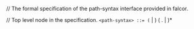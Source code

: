 // The formal specification of the path-syntax interface provided in falcor.

// Top level node in the specification.
`<path-syntax> ::= (` [<identifier>](identifier/identifier.md) | [<indexer>](indexer/indexer.md) )
    ( .[<identifier>](identifier/identifier.md) | [<indexer>](indexer/indexer.md) )*

